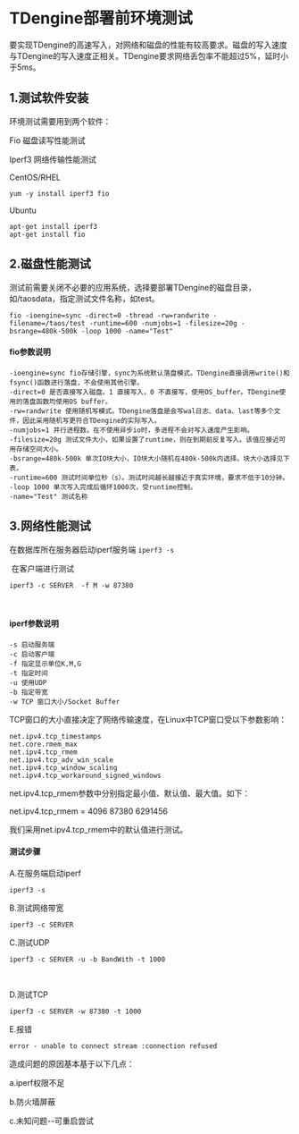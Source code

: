 # TDengine部署前环境测试

要实现TDengine的高速写入，对网络和磁盘的性能有较高要求。磁盘的写入速度与TDengine的写入速度正相关。TDengine要求网络丢包率不能超过5%，延时小于5ms。

## 1.测试软件安装

环境测试需要用到两个软件：

Fio 磁盘读写性能测试

Iperf3 网络传输性能测试

CentOS/RHEL

```shell
yum -y install iperf3 fio
```

Ubuntu

```shell
apt-get install iperf3
apt-get install fio
```

## 2.磁盘性能测试

测试前需要关闭不必要的应用系统，选择要部署TDengine的磁盘目录，如/taosdata，指定测试文件名称，如test。

```shell
fio -ioengine=sync -direct=0 -thread -rw=randwrite -filename=/taos/test -runtime=600 -numjobs=1 -filesize=20g -bsrange=480k-500k -loop 1000 -name="Test"
```

####  fio参数说明

```shell
-ioengine=sync fio存储引擎，sync为系统默认落盘模式。TDengine直接调用write()和fsync()函数进行落盘，不会使用其他引擎。
-direct=0 是否直接写入磁盘。1 直接写入，0 不直接写，使用OS_buffer。TDengine使用的落盘函数均使用OS buffer。
-rw=randwrite 使用随机写模式。TDengine落盘是会写wal日志、data、last等多个文件，因此采用随机写更符合TDengine的实际写入。
-numjobs=1 并行进程数。在不使用异步io时，多进程不会对写入速度产生影响。
-filesize=20g 测试文件大小，如果设置了runtime，则在到期前反复写入。该值应接近可用存储空间大小。
-bsrange=480k-500k 单次IO块大小，IO块大小随机在480k-500k内选择。块大小选择见下表。
-runtime=600 测试时间单位秒（s）。测试时间越长越接近于真实环境，要求不低于10分钟。
-loop 1000 单次写入完成后循环1000次，受runtime控制。
-name="Test" 测试名称
```

## 3.网络性能测试

在数据库所在服务器启动iperf服务端 `iperf3 -s`

​	在客户端进行测试

```shell
iperf3 -c SERVER  -f M -w 87380
```

​	<!--SERVER为数据库所在服务端地址-->

#### iperf参数说明

```shell
-s 启动服务端
-c 启动客户端
-f 指定显示单位K,M,G
-t 指定时间
-u 使用UDP
-b 指定带宽
-w TCP 窗口大小/Socket Buffer
```

TCP窗口的大小直接决定了网络传输速度，在Linux中TCP窗口受以下参数影响：

```shell
net.ipv4.tcp_timestamps
net.core.rmem_max
net.ipv4.tcp_rmem
net.ipv4.tcp_adv_win_scale
net.ipv4.tcp_window_scaling
net.ipv4.tcp_workaround_signed_windows
```

net.ipv4.tcp_rmem参数中分别指定最小值、默认值、最大值。如下：

net.ipv4.tcp_rmem = 4096        87380   6291456

我们采用net.ipv4.tcp_rmem中的默认值进行测试。

#### 测试步骤

A.在服务端启动iperf 

```shell
iperf3 -s
```

B.测试网络带宽

```shell
iperf3 -c SERVER 
```

C.测试UDP

```shell
iperf3 -c SERVER -u -b BandWith -t 1000
```

​	<!--BandWith为上一步测试得到的带宽-->

D.测试TCP

```shell
iperf3 -c SERVER -w 87380 -t 1000
```

E.报错

```shell
error - unable to connect stream :connection refused
```

造成问题的原因基本基于以下几点：

a.iperf权限不足

b.防火墙屏蔽

c.未知问题--可重启尝试
